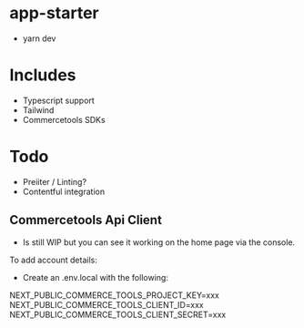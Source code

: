 # app-starter

- yarn dev

# Includes

- Typescript support
- Tailwind
- Commercetools SDKs

# Todo

- Preiiter / Linting?
- Contentful integration

## Commercetools Api Client

- Is still WIP but you can see it working on the home page via the console.

To add account details:

- Create an .env.local with the following:

NEXT_PUBLIC_COMMERCE_TOOLS_PROJECT_KEY=xxx
NEXT_PUBLIC_COMMERCE_TOOLS_CLIENT_ID=xxx
NEXT_PUBLIC_COMMERCE_TOOLS_CLIENT_SECRET=xxx
